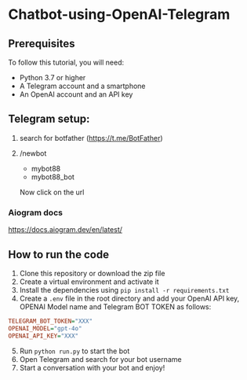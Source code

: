 # Chatbot-using-OpenAI-Telegram

## Prerequisites

To follow this tutorial, you will need:

- Python 3.7 or higher
- A Telegram account and a smartphone 
- An OpenAI account and an API key


## Telegram setup:

1. search for botfather (https://t.me/BotFather)
2. /newbot
   - mybot88
   - mybot88_bot

   Now click on the url


### Aiogram docs
https://docs.aiogram.dev/en/latest/

## How to run the code

1. Clone this repository or download the zip file
2. Create a virtual environment and activate it
3. Install the dependencies using `pip install -r requirements.txt`
4. Create a `.env` file in the root directory and add your OpenAI API key, OPENAI Model name and Telegram BOT TOKEN as follows:

```ini
TELEGRAM_BOT_TOKEN="XXX"
OPENAI_MODEL="gpt-4o"
OPENAI_API_KEY="XXX"
```

5. Run `python run.py` to start the bot
6. Open Telegram and search for your bot username
7. Start a conversation with your bot and enjoy!
